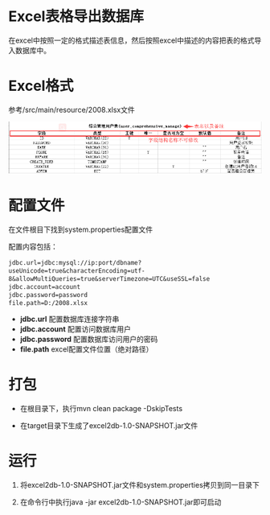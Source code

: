 # Excel表格导出数据库

在excel中按照一定的格式描述表信息，然后按照excel中描述的内容把表的格式导入数据库中。

# Excel格式

参考/src/main/resource/2008.xlsx文件

![参考图片](excelformat.png)

# 配置文件
在文件根目下找到system.properties配置文件

配置内容包括：

```
jdbc.url=jdbc:mysql://ip:port/dbname?useUnicode=true&characterEncoding=utf-8&allowMultiQueries=true&serverTimezone=UTC&useSSL=false
jdbc.account=account
jdbc.password=password
file.path=D:/2008.xlsx
```

- **jdbc.url** 配置数据库连接字符串
- **jdbc.account** 配置访问数据库用户
- **jdbc.password** 配置数据库访问用户的密码
- **file.path** excel配置文件位置（绝对路径）

# 打包

- 在根目录下，执行mvn clean package -DskipTests

- 在target目录下生成了excel2db-1.0-SNAPSHOT.jar文件

# 运行

1. 将excel2db-1.0-SNAPSHOT.jar文件和system.properties拷贝到同一目录下

2. 在命令行中执行java -jar excel2db-1.0-SNAPSHOT.jar即可启动
